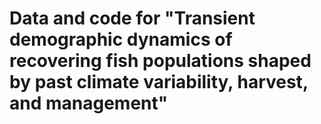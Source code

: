 # Data and code for "Transient demographic dynamics of recovering fish populations shaped by past climate variability, harvest, and management"
